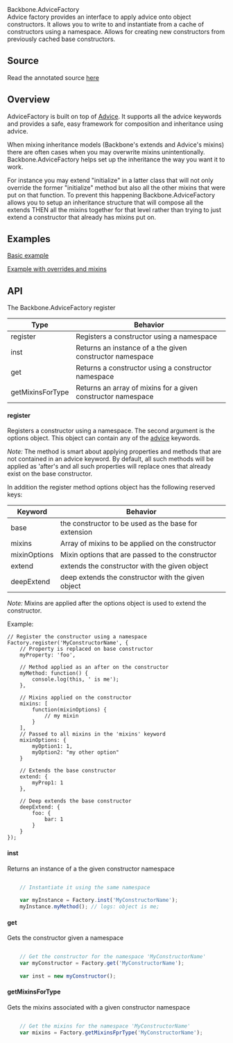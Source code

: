 <div class="project-header">
    <div class="project-name">Backbone.AdviceFactory</div>
    <div class="intro">
         Advice factory provides an interface to apply advice onto object constructors. It allows you to write to and instantiate from a cache of constructors using a namespace. Allows for creating new constructors from previously cached base constructors.
    </div>
</div>

## Source ##

Read the annotated source <a href="backbone-advicefactory.js.html" target="_blank">here</a>


<div class="clear"></div>
<div class="spacer"></div>

## Overview ##
<div class="left">
AdviceFactory is built on top of <a href="http://dataminr.github.io/advice" target="_blank">Advice</a>. It supports all the advice keywords and provides a safe, easy framework for composition and inheritance using advice.

When mixing inheritance models (Backbone's extends and Advice's mixins) there are often cases when you may overwrite mixins unintentionally. Backbone.AdviceFactory helps set up the inheritance the way you want it to work.

For instance you may extend "initialize" in a latter class that will not only override the former "initialize" method but also all the other mixins that were put on that function. To prevent this happening 
Backbone.AdviceFactory allows you to setup an inheritance structure that will compose all the extends THEN all the mixins together for that level rather than trying to just extend a constructor that already has mixins put on.

</div>

<div class="clear"></div>

## Examples ##
<a href="examples/example1.md.html">Basic example</a>
<div class="clear"></div>
<a href="examples/example2.md.html">Example with overrides and mixins</a>
<div class="clear"></div>

## API ##

The Backbone.AdviceFactory register

| Type      |  Behavior  |
| ------------ | ------------------------------------------------------------------------------------------- |
| register    | Registers a constructor using a namespace |
| inst       |  Returns an instance of a the given constructor namespace |
| get   |  Returns a constructor using a constructor namespace |
| getMixinsForType    |  Returns an array of mixins for a given constructor namespace |


#### register ####

Registers a constructor using a namespace. The second argument is the options object. This object can contain any of the [advice](http://dataminr.github.io/advice) keywords. 

*Note:* The method is smart about applying properties and methods that are not contained in an advice keyword. By default, all such methods will be applied as 'after's and all such properties will replace
ones that already exist on the base constructor.

In addition the register method options object has the following reserved keys:

| Keyword      |  Behavior  |
| ------------ | ------------------------------------------------------------------------------------------- |
| base    | the constructor to be used as the base for extension |
| mixins    | Array of mixins to be applied on the constructor |
| mixinOptions       |  Mixin options that are passed to the constructor |
| extend   |  extends the constructor with the given object |
| deepExtend    |  deep extends the constructor with the given object |

*Note:* Mixins are applied after the options object is used to extend the constructor. 

Example:
```
// Register the constructor using a namespace
Factory.register('MyConstructorName', {
	// Property is replaced on base constructor
	myProperty: 'foo',
	
	// Method applied as an after on the constructor
	myMethod: function() {
		console.log(this, ' is me');
	},
	
	// Mixins applied on the constructor
	mixins: [
		function(mixinOptions) {
			// my mixin
		}
	],
	// Passed to all mixins in the 'mixins' keyword
	mixinOptions: {
		myOption1: 1,
		myOption2: "my other option"
	}
	
	// Extends the base constructor
	extend: {
		myProp1: 1
	},
	
	// Deep extends the base constructor
	deepExtend: {
		foo: {
			bar: 1
		}
	}
});
```

#### inst ####

Returns an instance of a the given constructor namespace

```javascript

	// Instantiate it using the same namespace
    
    var myInstance = Factory.inst('MyConstructorName');
    myInstance.myMethod(); // logs: object is me;

```

#### get ####

Gets the constructor given a namespace

```javascript

	// Get the constructor for the namespace 'MyConstructorName'
    var myConstructor = Factory.get('MyConstructorName');
    
    var inst = new myConstructor();

```

#### getMixinsForType ####

Gets the mixins associated with a given constructor namespace

```javascript

	// Get the mixins for the namespace 'MyConstructorName'
    var mixins = Factory.getMixinsFprType('MyConstructorName');
    
```
